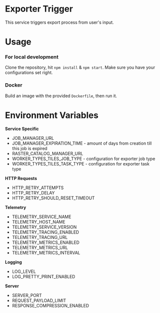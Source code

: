 # Exporter Trigger
This service triggers export process from user's input.

# Usage
###  For local development
Clone the repository, hit `npm install` & `npm start`. Make sure you have your configurations set right. 
###  Docker
Build an image with the provided `Dockerfile`, then run it.

# Environment Variables
**Service Specific**
* JOB_MANAGER_URL
* JOB_MANAGER_EXPIRATION_TIME - amount of days from creation till this job is expired
* RASTER_CATALOG_MANAGER_URL
* WORKER_TYPES_TILES_JOB_TYPE - configuration for exporter job type
* WORKER_TYPES_TILES_TASK_TYPE - configuration for exporter task type

**HTTP Requests**
* HTTP_RETRY_ATTEMPTS
* HTTP_RETRY_DELAY
* HTTP_RETRY_SHOULD_RESET_TIMEOUT

**Telemetry**
* TELEMETRY_SERVICE_NAME
* TELEMETRY_HOST_NAME
* TELEMETRY_SERVICE_VERSION
* TELEMETRY_TRACING_ENABLED
* TELEMETRY_TRACING_URL
* TELEMETRY_METRICS_ENABLED
* TELEMETRY_METRICS_URL
* TELEMETRY_METRICS_INTERVAL

**Logging**
* LOG_LEVEL
* LOG_PRETTY_PRINT_ENABLED

**Server**
* SERVER_PORT
* REQUEST_PAYLOAD_LIMIT
* RESPONSE_COMPRESSION_ENABLED